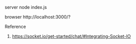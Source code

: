 server
node index.js

browser
http://localhost:3000/?

Reference
1. https://socket.io/get-started/chat/#Integrating-Socket-IO
